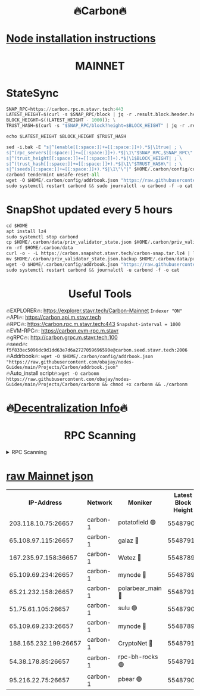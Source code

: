 <h1 align="center"> 🔥Carbon🔥</h1>

[Node installation instructions](https://github.com/obajay/nodes-Guides/tree/main/Projects/Carbon)
=
<h1 align="center"> MAINNET</h1>

# StateSync
```python
SNAP_RPC=https://carbon.rpc.m.stavr.tech:443
LATEST_HEIGHT=$(curl -s $SNAP_RPC/block | jq -r .result.block.header.height); \
BLOCK_HEIGHT=$((LATEST_HEIGHT - 1000)); \
TRUST_HASH=$(curl -s "$SNAP_RPC/block?height=$BLOCK_HEIGHT" | jq -r .result.block_id.hash)

echo $LATEST_HEIGHT $BLOCK_HEIGHT $TRUST_HASH

sed -i.bak -E "s|^(enable[[:space:]]+=[[:space:]]+).*$|\1true| ; \
s|^(rpc_servers[[:space:]]+=[[:space:]]+).*$|\1\"$SNAP_RPC,$SNAP_RPC\"| ; \
s|^(trust_height[[:space:]]+=[[:space:]]+).*$|\1$BLOCK_HEIGHT| ; \
s|^(trust_hash[[:space:]]+=[[:space:]]+).*$|\1\"$TRUST_HASH\"| ; \
s|^(seeds[[:space:]]+=[[:space:]]+).*$|\1\"\"|" $HOME/.carbon/config/config.toml
carbond tendermint unsafe-reset-all
wget -O $HOME/.carbon/config/addrbook.json "https://raw.githubusercontent.com/obajay/nodes-Guides/main/Projects/Carbon/addrbook.json"
sudo systemctl restart carbond && sudo journalctl -u carbond -f -o cat
```
# SnapShot  updated every 5 hours
```python
cd $HOME
apt install lz4
sudo systemctl stop carbond
cp $HOME/.carbon/data/priv_validator_state.json $HOME/.carbon/priv_validator_state.json.backup
rm -rf $HOME/.carbon/data
curl -o - -L https://carbon.snapshot.stavr.tech/carbon-snap.tar.lz4 | lz4 -c -d - | tar -x -C $HOME/.carbon --strip-components 2
mv $HOME/.carbon/priv_validator_state.json.backup $HOME/.carbon/data/priv_validator_state.json
wget -O $HOME/.carbon/config/addrbook.json "https://raw.githubusercontent.com/obajay/nodes-Guides/main/Projects/Carbon/addrbook.json"
sudo systemctl restart carbond && journalctl -u carbond -f -o cat
```

 <h1 align="center"> Useful Tools</h1>

🔥EXPLORER🔥:     https://explorer.stavr.tech/Carbon-Mainnet        `Indexer "ON"` \
🔥API🔥:          https://carbon.api.m.stavr.tech \
🔥RPC🔥:          https://carbon.rpc.m.stavr.tech:443              `Snapshot-interval = 1000` \
🔥EVM-RPC🔥:      https://carbon.evm-rpc.m.stavr \
🔥gRPC🔥:         http://carbon.grpc.m.stavr.tech:100 \
🔥seed🔥:      `f5f833ec5096dc9d1dd63e7d6a2727059696590e@carbon.seed.stavr.tech:2006` \
🔥Addrbook🔥:  `wget -O $HOME/.carbon/config/addrbook.json "https://raw.githubusercontent.com/obajay/nodes-Guides/main/Projects/Carbon/addrbook.json"` \
🔥Auto_install script🔥:`wget -O carbonm https://raw.githubusercontent.com/obajay/nodes-Guides/main/Projects/Carbon/carbonm && chmod +x carbonm && ./carbonm`

🔥[Decentralization Info](https://github.com/obajay/StateSync-snapshots/tree/main/Projects/Carbon/Decentralization)🔥
=
<h1 align="center"> RPC Scanning</h1>

<details>
<summary>RPC Scanning</summary>

<h2 align="center"> We scan nodes in real time every 4 hours. And we provide the final result of RPC endpoints.
We cannot influence the operation of these nodes in any way. </h2>


```python
If Voting Power is higher than 0 --> then the Node is a validator of the network and may be subject to attack and be a potential threat to the chain.
```
```python
We marked such validators with a red symbol
```

</details>

[raw Mainnet json](https://rpc-check.carbonm.stavr.tech/carbonm/rpc-carbonm-result.json)
=


<table><tr><th>IP-Address</th><th>Network</th><th>Moniker</th><th>Latest Block Height</th><th>Earliest Block Height</th><th>Catching Up</th><th>Tx Index</th><th>Voting Power</th><th>Scan Time</th></tr><tr><td>203.118.10.75:26657</td><td>carbon-1</td><td>potatofield 🟢</td><td>55487900</td><td>21164241</td><td>False</td><td>on</td><td>0</td><td>2024-03-29T10:57:58.820751019UTC</td></tr><tr><td>65.108.97.115:26657</td><td>carbon-1</td><td>galaz 🔴</td><td>55487913</td><td>47374001</td><td>False</td><td>on</td><td>10444633408</td><td>2024-03-29T10:58:26.818243433UTC</td></tr><tr><td>167.235.97.158:36657</td><td>carbon-1</td><td>Wetez 🔴</td><td>55487895</td><td>48067570</td><td>False</td><td>on</td><td>1385062664</td><td>2024-03-29T10:57:51.473906838UTC</td></tr><tr><td>65.109.69.234:26657</td><td>carbon-1</td><td>mynode 🔴</td><td>55487896</td><td>53160001</td><td>False</td><td>off</td><td>12071759899</td><td>2024-03-29T10:57:51.787399358UTC</td></tr><tr><td>65.21.232.158:26657</td><td>carbon-1</td><td>polarbear_main 🔴</td><td>55487916</td><td>54286001</td><td>False</td><td>on</td><td>10773977126</td><td>2024-03-29T10:58:31.431897689UTC</td></tr><tr><td>51.75.61.105:26657</td><td>carbon-1</td><td>sulu 🟢</td><td>55487906</td><td>54542001</td><td>False</td><td>off</td><td>0</td><td>2024-03-29T10:58:13.930121750UTC</td></tr><tr><td>65.109.69.233:26657</td><td>carbon-1</td><td>mynode 🔴</td><td>55487895</td><td>54660001</td><td>False</td><td>off</td><td>8381872222</td><td>2024-03-29T10:57:51.239249384UTC</td></tr><tr><td>188.165.232.199:26657</td><td>carbon-1</td><td>CryptoNet 🔴</td><td>55487916</td><td>55078001</td><td>False</td><td>off</td><td>3520365124</td><td>2024-03-29T10:58:31.144281578UTC</td></tr><tr><td>54.38.178.85:26657</td><td>carbon-1</td><td>rpc-bh-rocks 🟢</td><td>55487919</td><td>55108001</td><td>False</td><td>on</td><td>0</td><td>2024-03-29T10:58:37.786459316UTC</td></tr><tr><td>95.216.22.75:26657</td><td>carbon-1</td><td>pbear 🟢</td><td>55487907</td><td>55168001</td><td>False</td><td>on</td><td>0</td><td>2024-03-29T10:58:16.330471110UTC</td></tr></table>
